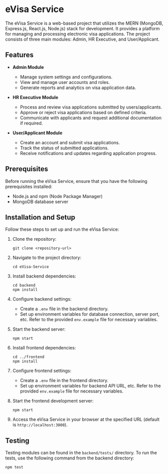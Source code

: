 # eVisa Service

The eVisa Service is a web-based project that utilizes the MERN (MongoDB, Express.js, React.js, Node.js) stack for development. It provides a platform for managing and processing electronic visa applications. The project consists of three main modules: Admin, HR Executive, and User/Applicant.

## Features

- **Admin Module**
  - Manage system settings and configurations.
  - View and manage user accounts and roles.
  - Generate reports and analytics on visa application data.

- **HR Executive Module**
  - Process and review visa applications submitted by users/applicants.
  - Approve or reject visa applications based on defined criteria.
  - Communicate with applicants and request additional documentation if required.

- **User/Applicant Module**
  - Create an account and submit visa applications.
  - Track the status of submitted applications.
  - Receive notifications and updates regarding application progress.

## Prerequisites

Before running the eVisa Service, ensure that you have the following prerequisites installed:

- Node.js and npm (Node Package Manager)
- MongoDB database server

## Installation and Setup

Follow these steps to set up and run the eVisa Service:

1. Clone the repository:
   ```
   git clone <repository-url>
   ```

2. Navigate to the project directory:
   ```
   cd eVisa-Service
   ```

3. Install backend dependencies:
   ```
   cd backend
   npm install
   ```

4. Configure backend settings:
   - Create a `.env` file in the backend directory.
   - Set up environment variables for database connection, server port, etc. Refer to the provided `env.example` file for necessary variables.

5. Start the backend server:
   ```
   npm start
   ```

6. Install frontend dependencies:
   ```
   cd ../frontend
   npm install
   ```

7. Configure frontend settings:
   - Create a `.env` file in the frontend directory.
   - Set up environment variables for backend API URL, etc. Refer to the provided `env.example` file for necessary variables.

8. Start the frontend development server:
   ```
   npm start
   ```

9. Access the eVisa Service in your browser at the specified URL (default is `http://localhost:3000`).

## Testing

Testing modules can be found in the `backend/tests/` directory. To run the tests, use the following command from the backend directory:

```
npm test
```
